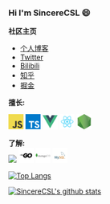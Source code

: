 ### Hi I'm SincereCSL 😄 
 
**社区主页**  

- [个人博客](https://sincerecsl.github.io/)
- [Twitter](https://twitter.com/csl_sincere)
- [Bilibili](https://space.bilibili.com/407692348)
- [知乎](https://www.zhihu.com/people/zhi-zhao-paranoid)
- [掘金](https://juejin.cn/user/3474112473473326)

**擅长:**  

<code><img height="30" src="https://raw.githubusercontent.com/github/explore/80688e429a7d4ef2fca1e82350fe8e3517d3494d/topics/javascript/javascript.png"></code>
<code><img height="30" src="https://raw.githubusercontent.com/github/explore/80688e429a7d4ef2fca1e82350fe8e3517d3494d/topics/typescript/typescript.png"></code>
<code><img height="30" src="https://raw.githubusercontent.com/github/explore/80688e429a7d4ef2fca1e82350fe8e3517d3494d/topics/vue/vue.png"></code>
<code><img height="30" src="https://raw.githubusercontent.com/github/explore/80688e429a7d4ef2fca1e82350fe8e3517d3494d/topics/react/react.png"></code>
<code><img height="30" src="https://raw.githubusercontent.com/github/explore/80688e429a7d4ef2fca1e82350fe8e3517d3494d/topics/nodejs/nodejs.png"></code>

**了解:**  
<code><img height="30" src="https://avatars.githubusercontent.com/u/26285756?s=200&v=4"></code>
<code><img height="30" src="https://raw.githubusercontent.com/github/explore/80688e429a7d4ef2fca1e82350fe8e3517d3494d/topics/go/go.png"></code>
<code><img height="30" src="https://raw.githubusercontent.com/github/explore/80688e429a7d4ef2fca1e82350fe8e3517d3494d/topics/mongodb/mongodb.png"></code>
<code><img height="30" src="https://raw.githubusercontent.com/github/explore/80688e429a7d4ef2fca1e82350fe8e3517d3494d/topics/mysql/mysql.png"></code>

[![Top Langs](https://github-readme-stats.vercel.app/api/top-langs/?username=SincereCSL)](https://github.com/SincereCSL/github-readme-stats)

[![SincereCSL's github stats](https://github-readme-stats.vercel.app/api?username=SincereCSL)](https://github.com/anuraghazra/github-readme-stats)

<!--**SincereCSL/SincereCSL** is a ✨ _special_ ✨ repository because its `README.md` (this file) appears on your GitHub profile.

Here are some ideas to get you started:

- 🔭 I’m currently working on Front-end development.
- 🌱 I’m currently learning WebRTC、Go Language.
- 👯 I’m looking to collaborate on ...
- 🤔 I’m looking for help with ...
- 💬 Ask me about ...
- 📫 How to reach me: ...
- 😄 Pronouns: ...
- ⚡ Fun fact: ...
-->
